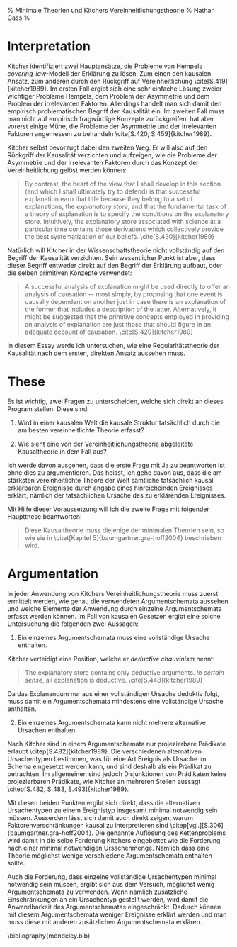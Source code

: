 % Minimale Theorien und Kitchers Vereinheitlichungstheorie
% Nathan Gass
%

Interpretation
==============

Kitcher identifiziert zwei Hauptansätze, die Probleme von Hempels
*covering-law*-Modell der Erklärung zu lösen. Zum einen den kausalen
Ansatz, zum anderen durch den Rückgriff auf Vereinheitlichung
\cite[S.419]{kitcher1989}. Im ersten Fall ergibt sich eine sehr
einfache Lösung zweier wichtiger Probleme Hempels, dem Problem der
Asymmetrie und dem Problem der irrelevanten Faktoren. Allerdings
handelt man sich damit den empirisch problematischen Begriff der
Kausalität ein. Im zweiten Fall muss man nicht auf empirisch
fragwürdige Konzepte zurückgreifen, hat aber vorerst einige Mühe, die
Probleme der Asymmetrie und der irrelevanten Faktoren angemessen zu
behandeln \cite[S.420, S.459]{kitcher1989}.

Kitcher selbst bevorzugt dabei den zweiten Weg. Er will also auf den
Rückgriff der Kausalität verzichten und aufzeigen, wie die Probleme
der Asymmetrie und der irrelevanten Faktoren durch das Konzept der
Vereinheitlichung gelöst werden können:

> By contrast, the heart of the view that I shall develop in this
> section (and which I shall ultimately try to defend) is that
> successful explanation earn that title because they belong to a set
> of explanations, the *explanatory store*, and that the fundamental
> task of a theory of explanation is to specify the conditions on the
> explanatory store. Intuitively, the explanatory store associated
> with science at a particular time contains those derivations which
> collectively provide the best systematization of our
> beliefs. \cite[S.430]{kitcher1989}

Natürlich will Kitcher in der Wissenschaftstheorie nicht vollständig
auf den Begriff der Kausalität verzichten. Sein wesentlicher Punkt ist
aber, dass dieser Begriff entweder direkt auf den Begriff der
Erklärung aufbaut, oder die selben primitiven Konzepte verwendet:

> A successful analysis of explanation might be used directly to offer
> an analysis of causation -- most simply, by proposing that one event
> is causally dependent on another just in case there is an
> explanation of the former that includes a description of the
> latter. Alternatively, it might be suggested that the primitive
> concepts employed in providing an analysis of explanation are just
> those that should figure in an adequate account of
> causation. \cite[S.420]{kitcher1989}

In diesem Essay werde ich untersuchen, wie eine Regularitätstheorie
der Kausalität nach dem ersten, direkten Ansatz aussehen muss.

These
=====

Es ist wichtig, zwei Fragen zu unterscheiden, welche sich direkt an
dieses Program stellen. Diese sind:

1. Wird in einer kausalen Welt die kausale Struktur tatsächlich durch
   die am besten vereinheitlichte Theorie erfasst?

2. Wie sieht eine von der Vereinheitlichungstheorie abgeleitete
   Kausaltheorie in dem Fall aus?

Ich werde davon ausgehen, dass die erste Frage mit Ja zu beantworten
ist ohne dies zu argumentieren. Das heisst, ich gehe davon aus, dass
die am stärksten vereinheitlichte Theore der Welt sämtliche
tatsächlich kausal erklärbaren Ereignisse durch angabe eines
hinreicheinden Ereignisses erklärt, nämlich der tatsächlichen Ursache
des zu erklärenden Ereignisses.

Mit Hilfe dieser Voraussetzung will ich die zweite Frage mit folgender
Hauptthese beantworten:

> Diese Kausaltheorie muss diejenige der minimalen Theorien sein, so
> wie sie in \citet[Kapitel 5]{baumgartner.gra-hoff2004} beschrieben wird.


Argumentation
=============

In jeder Anwendung von Kitchers Vereinheitlichungstheorie muss zuerst
ermittelt werden, wie genau die verwendeten Argumentschemata aussehen
und welche Elemente der Anwendung durch einzelne Argumentschemata
erfasst werden können. Im Fall von kausalen Gesetzen ergibt eine
solche Untersuchung die folgenden zwei Aussagen:

1. Ein einzelnes Argumentschemata muss eine vollständige Ursache enthalten.

Kitcher verteidigt eine Position, welche er *deductive chauvinism*
nennt:

> The explanatory store contains only deductive arguments. *In certain
> sense*, all explanation is deductive. \cite[S.448]{kitcher1989}

Da das Explanandum nur aus einer vollständigen Ursache deduktiv folgt,
muss damit ein Argumentschemata mindestens eine vollständige Ursache
enthalten.

2. Ein einzelnes Argumentschemata kann nicht mehrere alternative
   Ursachen enthalten.

Nach Kitcher sind in einem Argumentschemata nur projezierbare
Prädikate erlaubt \citep[S.482]{kitcher1989}. Die verschiedenen
alternativen Ursachentypen bestimmen, was für eine Art Ereignis als
Ursache im Schema eingesetzt werden kann, und sind deshalb als ein
Prädikat zu betrachten. Im allgemeinen sind jedoch Disjunktionen von
Prädikaten keine projezierbaren Prädikate, wie Kitcher an mehreren
Stellen aussagt \citep[S.482, S.483, S.493]{kitcher1989}.

Mit diesen beiden Punkten ergibt sich direkt, dass die alternativen
Ursachentypen zu einem Ereignistyp insgesamt minimal notwendig sein
müssen. Ausserdem lässt sich damit auch direkt zeigen, warum
Faktorenverschränkungen kausal zu interpretieren sind
\citep[vgl.][S.306]{baumgartner.gra-hoff2004}. Die genannte Auflösung
des Kettenproblems wird damit in die selbe Forderung Kitchers
eingebettet wie die Forderung nach einer minimal notwendigen
Ursachenmenge. Nämlich dass eine Theorie möglichst wenige verschiedene
Argumentschemata enthalten sollte.

Auch die Forderung, dass einzelne vollständige Ursachentypen minimal
notwendig sein müssen, ergibt sich aus dem Versuch, möglichst wenig
Argumentschemata zu verwenden. Wenn nämlich zusätzliche
Einschränkungen an ein Ursachentyp gestellt werden, wird damit die
Anwendbarkeit des Argumentschematas eingeschränkt. Dadurch können mit
diesem Argumentschemata weniger Ereignisse erklärt werden und man muss
diese mit anderen zusätzlichen Argumentschemata erklären.

\bibliography{mendeley.bib}

